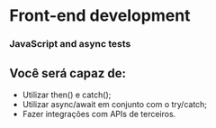 # Front-end development

### JavaScript and async tests

## Você será capaz de:

- Utilizar then() e catch();
- Utilizar async/await em conjunto com o try/catch;
- Fazer integrações com APIs de terceiros.
